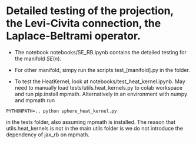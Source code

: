 # Detailed testing of the projection, the Levi-Civita connection, the Laplace-Beltrami operator.

* The notebook notebooks/SE_RB.ipynb contains the detailed testing for the manifold $SE(n)$.
* For other manifold, simpy run the scripts test_[manifold].py in the folder.

* To test the HeatKernel, look at notebooks/test_heat_kernel.ipynb. May need to manually load tests/utils.heat_kernels.py to colab workspace and run pip.install mpmath. Alternatively in an environment with numpy and mpmath run

```
PYTHONPATH=., python sphere_heat_kernel.py
```

in the tests folder, also assuming mpmath is installed. The reason that utils.heat_kernels is not in the main utils folder is we do not introduce the dependency of jax_rb on mpmath.
